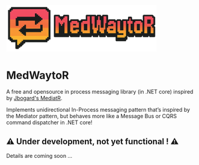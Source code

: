 <h1>
    <picture>
        <!-- Commented out for now
            <source media="(prefers-color-scheme: dark)" srcset="MedWaytoR.darklogo.png">
            <source media="(prefers-color-scheme: light)" srcset="MedWaytoR.lightlogo.png">
        Commented out for now -->
        <img alt="MedWaytoR" src="logo/MedWaytoR.logo2.png" width="400">
    </picture>
</h1>

# MedWaytoR

A free and opensource in process messaging library (in .NET core) inspired
by [Jbogard's MediatR](https://github.com/jbogard/MediatR).

Implements unidirectional In-Process messaging pattern that’s inspired by the Mediator pattern, but behaves more like a
Message Bus or CQRS command dispatcher in .NET core!

## ⚠️ Under development, not yet functional ! ⚠️

Details are coming soon ...
